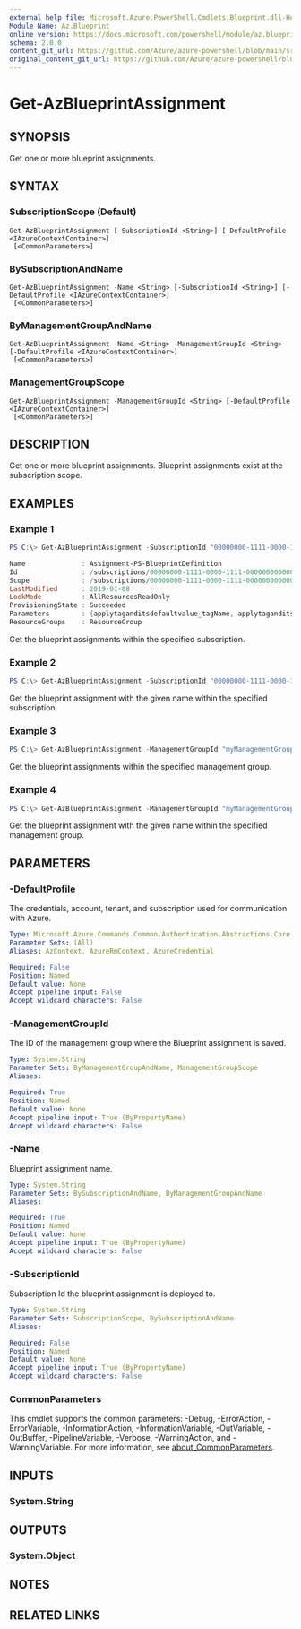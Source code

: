 ```yaml
---
external help file: Microsoft.Azure.PowerShell.Cmdlets.Blueprint.dll-Help.xml
Module Name: Az.Blueprint
online version: https://docs.microsoft.com/powershell/module/az.blueprint/get-azblueprintassignment
schema: 2.0.0
content_git_url: https://github.com/Azure/azure-powershell/blob/main/src/Blueprint/Blueprint/help/Get-AzBlueprintAssignment.md
original_content_git_url: https://github.com/Azure/azure-powershell/blob/main/src/Blueprint/Blueprint/help/Get-AzBlueprintAssignment.md
---
```


# Get-AzBlueprintAssignment

## SYNOPSIS
Get one or more blueprint assignments.

## SYNTAX

### SubscriptionScope (Default)
```
Get-AzBlueprintAssignment [-SubscriptionId <String>] [-DefaultProfile <IAzureContextContainer>]
 [<CommonParameters>]
```

### BySubscriptionAndName
```
Get-AzBlueprintAssignment -Name <String> [-SubscriptionId <String>] [-DefaultProfile <IAzureContextContainer>]
 [<CommonParameters>]
```

### ByManagementGroupAndName
```
Get-AzBlueprintAssignment -Name <String> -ManagementGroupId <String> [-DefaultProfile <IAzureContextContainer>]
 [<CommonParameters>]
```

### ManagementGroupScope
```
Get-AzBlueprintAssignment -ManagementGroupId <String> [-DefaultProfile <IAzureContextContainer>]
 [<CommonParameters>]
```

## DESCRIPTION
Get one or more blueprint assignments. Blueprint assignments exist at the subscription scope.

## EXAMPLES

### Example 1
```powershell
PS C:\> Get-AzBlueprintAssignment -SubscriptionId "00000000-1111-0000-1111-000000000000"

Name              : Assignment-PS-BlueprintDefinition
Id                : /subscriptions/00000000-1111-0000-1111-000000000000/providers/Microsoft.Blueprint/blueprintAssignments/Assignment-PS-BlueprintDefinition
Scope             : /subscriptions/00000000-1111-0000-1111-000000000000
LastModified      : 2019-01-08
LockMode          : AllResourcesReadOnly
ProvisioningState : Succeeded
Parameters        : {applytaganditsdefaultvalue_tagName, applytaganditsdefaultvalue_tagValue}
ResourceGroups    : ResourceGroup
```

Get the blueprint assignments within the specified subscription.

### Example 2
```powershell
PS C:\> Get-AzBlueprintAssignment -SubscriptionId "00000000-1111-0000-1111-000000000000" -Name "myAssignmentName"
```

Get the blueprint assignment with the given name within the specified subscription.

### Example 3
```powershell
PS C:\> Get-AzBlueprintAssignment -ManagementGroupId "myManagementGroup"
```

Get the blueprint assignments within the specified management group.

### Example 4
```powershell
PS C:\> Get-AzBlueprintAssignment -ManagementGroupId "myManagementGroup" -Name "myAssignmentName"
```

Get the blueprint assignment with the given name within the specified management group.

## PARAMETERS

### -DefaultProfile
The credentials, account, tenant, and subscription used for communication with Azure.

```yaml
Type: Microsoft.Azure.Commands.Common.Authentication.Abstractions.Core.IAzureContextContainer
Parameter Sets: (All)
Aliases: AzContext, AzureRmContext, AzureCredential

Required: False
Position: Named
Default value: None
Accept pipeline input: False
Accept wildcard characters: False
```

### -ManagementGroupId
The ID of the management group where the Blueprint assignment is saved.

```yaml
Type: System.String
Parameter Sets: ByManagementGroupAndName, ManagementGroupScope
Aliases:

Required: True
Position: Named
Default value: None
Accept pipeline input: True (ByPropertyName)
Accept wildcard characters: False
```

### -Name
Blueprint assignment name.

```yaml
Type: System.String
Parameter Sets: BySubscriptionAndName, ByManagementGroupAndName
Aliases:

Required: True
Position: Named
Default value: None
Accept pipeline input: True (ByPropertyName)
Accept wildcard characters: False
```

### -SubscriptionId
Subscription Id the blueprint assignment is deployed to.

```yaml
Type: System.String
Parameter Sets: SubscriptionScope, BySubscriptionAndName
Aliases:

Required: False
Position: Named
Default value: None
Accept pipeline input: True (ByPropertyName)
Accept wildcard characters: False
```

### CommonParameters
This cmdlet supports the common parameters: -Debug, -ErrorAction, -ErrorVariable, -InformationAction, -InformationVariable, -OutVariable, -OutBuffer, -PipelineVariable, -Verbose, -WarningAction, and -WarningVariable. For more information, see [about_CommonParameters](http://go.microsoft.com/fwlink/?LinkID=113216).

## INPUTS

### System.String

## OUTPUTS

### System.Object
## NOTES

## RELATED LINKS
